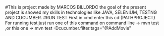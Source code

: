 #This is project made by MARCOS BILLORDO
the goal of the present project is showed my skills in technologies
like JAVA, SELENIUM, TESTNG AND CUCUMBER.
#RUN TEST
First in cmd enter this cd {PATHPROJECT}
For running test just run one of this command on command line ->
mvn test ,or this one -> mvn test -Dcucumber.filter.tags="@AddMovie"
